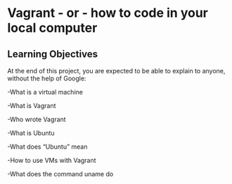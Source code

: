 # Vagrant - or - how to code in your local computer
## Learning Objectives

At the end of this project, you are expected to be able to explain to anyone, without the help of Google:

-What is a virtual machine

-What is Vagrant

-Who wrote Vagrant

-What is Ubuntu

-What does “Ubuntu” mean

-How to use VMs with Vagrant

-What does the command uname do
